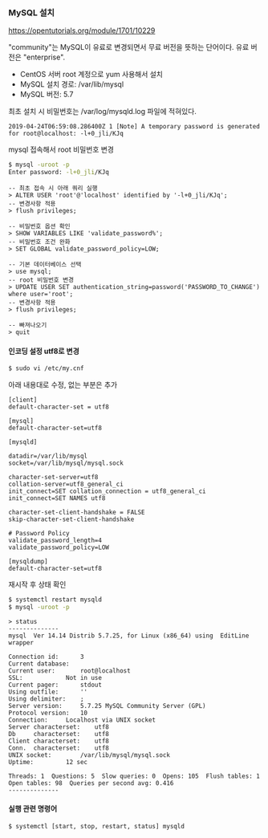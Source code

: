 ### MySQL 설치

<https://opentutorials.org/module/1701/10229>

"community"는 MySQL이 유료로 변경되면서 무료 버전을 뜻하는 단어이다. 유료 버전은 "enterprise".

- CentOS 서버 root 계정으로 yum 사용해서 설치
- MySQL 설치 경로: /var/lib/mysql
- MySQL 버전: 5.7

최초 설치 시 비밀번호는 /var/log/mysqld.log 파일에 적혀있다.

```
2019-04-24T06:59:08.286400Z 1 [Note] A temporary password is generated for root@localhost: -l+0_jli/KJq
```

mysql 접속해서 root 비밀번호 변경

```bash
$ mysql -uroot -p
Enter password: -l+0_jli/KJq
```

```mysql
-- 최초 접속 시 아래 쿼리 실행
> ALTER USER 'root'@'localhost' identified by '-l+0_jli/KJq';
-- 변경사항 적용
> flush privileges;

-- 비밀번호 옵션 확인
> SHOW VARIABLES LIKE 'validate_password%';
-- 비밀번호 조건 완화
> SET GLOBAL validate_password_policy=LOW;

-- 기본 데이터베이스 선택
> use mysql;
-- root 비밀번호 변경
> UPDATE USER SET authentication_string=password('PASSWORD_TO_CHANGE') where user='root';
-- 변경사항 적용
> flush privileges;

-- 빠져나오기
> quit
```

#### 인코딩 설정 utf8로 변경

```bash
$ sudo vi /etc/my.cnf
```

아래 내용대로 수정, 없는 부분은 추가

```
[client] 
default-character-set = utf8
 
[mysql]
default-character-set=utf8
 
[mysqld]
 
datadir=/var/lib/mysql
socket=/var/lib/mysql/mysql.sock
 
character-set-server=utf8
collation-server=utf8_general_ci
init_connect=SET collation_connection = utf8_general_ci
init_connect=SET NAMES utf8
 
character-set-client-handshake = FALSE
skip-character-set-client-handshake

# Password Policy
validate_password_length=4
validate_password_policy=LOW
 
[mysqldump]
default-character-set=utf8
```

재시작 후 상태 확인

```bash
$ systemctl restart mysqld
$ mysql -uroot -p
```

```mysql
> status
--------------
mysql  Ver 14.14 Distrib 5.7.25, for Linux (x86_64) using  EditLine wrapper

Connection id:		3
Current database:	
Current user:		root@localhost
SSL:			Not in use
Current pager:		stdout
Using outfile:		''
Using delimiter:	;
Server version:		5.7.25 MySQL Community Server (GPL)
Protocol version:	10
Connection:		Localhost via UNIX socket
Server characterset:	utf8
Db     characterset:	utf8
Client characterset:	utf8
Conn.  characterset:	utf8
UNIX socket:		/var/lib/mysql/mysql.sock
Uptime:			12 sec

Threads: 1  Questions: 5  Slow queries: 0  Opens: 105  Flush tables: 1  Open tables: 98  Queries per second avg: 0.416
--------------
```

#### 실행 관련 명령어

```bash
$ systemctl [start, stop, restart, status] mysqld
```

